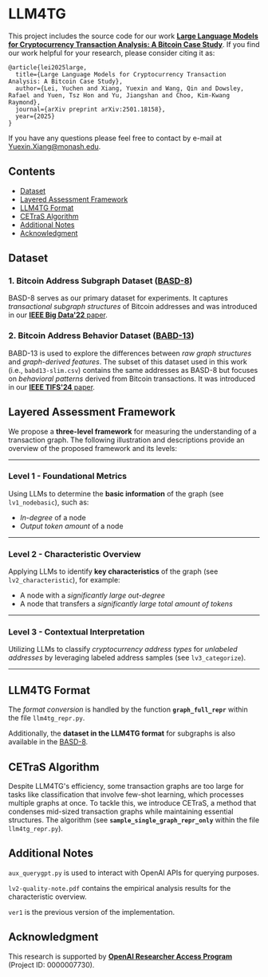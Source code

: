 # LLM4TG

This project includes the source code for our work **[Large Language Models for Cryptocurrency Transaction Analysis: A Bitcoin Case Study](https://arxiv.org/abs/2501.18158)**. If you find our work helpful for your research, please consider citing it as:

    @article{lei2025large,
      title={Large Language Models for Cryptocurrency Transaction Analysis: A Bitcoin Case Study},
      author={Lei, Yuchen and Xiang, Yuexin and Wang, Qin and Dowsley, Rafael and Yuen, Tsz Hon and Yu, Jiangshan and Choo, Kim-Kwang Raymond},
      journal={arXiv preprint arXiv:2501.18158},
      year={2025}
    }

If you have any questions please feel free to contact by e-mail at Yuexin.Xiang@monash.edu.

## Contents

- [Dataset](#dataset)
- [Layered Assessment Framework](#layered-assessment-framework)
- [LLM4TG Format](#llm4tg-format)
- [CETraS Algorithm](#cetras-algorithm)
- [Additional Notes](#additional-notes)
- [Acknowledgment](#acknowledgment)

## Dataset 
### 1. Bitcoin Address Subgraph Dataset ([BASD-8](https://www.kaggle.com/datasets/lemonx/basd8))  
BASD-8 serves as our primary dataset for experiments. It captures *transactional subgraph structures* of Bitcoin addresses and was introduced in our [**IEEE Big Data'22** paper](https://ieeexplore.ieee.org/abstract/document/10020980).

### 2. Bitcoin Address Behavior Dataset ([BABD-13](https://www.kaggle.com/datasets/lemonx/babd13))  
BABD-13 is used to explore the differences between *raw graph structures* and *graph-derived features*. The subset of this dataset used in this work (i.e., `babd13-slim.csv`) contains the same addresses as BASD-8 but focuses on *behavioral patterns* derived from Bitcoin transactions. It was introduced in our [**IEEE TIFS'24** paper](https://ieeexplore.ieee.org/abstract/document/10375557).


## Layered Assessment Framework

We propose a **three-level framework** for measuring the understanding of a transaction graph. The following illustration and descriptions provide an overview of the proposed framework and its levels:

---

### **Level 1 - Foundational Metrics**  
Using LLMs to determine the **basic information** of the graph (see `lv1_nodebasic`), such as:  
- *In-degree* of a node  
- *Output token amount* of a node  

---

### **Level 2 - Characteristic Overview**  
Applying LLMs to identify **key characteristics** of the graph (see `lv2_characteristic`), for example:  
- A node with a *significantly large out-degree*  
- A node that transfers a *significantly large total amount of tokens*

---

### **Level 3 - Contextual Interpretation**  
Utilizing LLMs to classify *cryptocurrency address types* for *unlabeled addresses* by leveraging labeled address samples (see `lv3_categorize`).  

---


## LLM4TG Format

The *format conversion* is handled by the function **`graph_full_repr`** within the file `llm4tg_repr.py`. 

Additionally, the **dataset in the LLM4TG format** for subgraphs is also available in the [BASD-8](https://www.kaggle.com/datasets/lemonx/basd8).


## CETraS Algorithm
Despite LLM4TG's efficiency, some transaction graphs are too large for tasks like classification that involve few-shot learning, which processes multiple graphs at once. To tackle this, we introduce CETraS, a method that condenses mid-sized transaction graphs while maintaining essential structures. The algorithm (see **`sample_single_graph_repr_only`** within the file `llm4tg_repr.py`).


## Additional Notes

`aux_querygpt.py` is used to interact with OpenAI APIs for querying purposes.

`lv2-quality-note.pdf` contains the empirical analysis results for the characteristic overview.

`ver1` is the previous version of the implementation.

## Acknowledgment
This research is supported by [**OpenAI Researcher Access Program**](https://openai.com/form/researcher-access-program) (Project ID: 0000007730).


